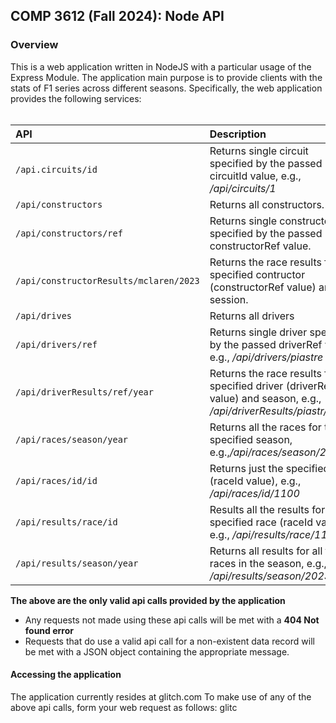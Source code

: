   
## COMP 3612 (Fall 2024): Node API

### Overview
This is a web application written in NodeJS with a particular usage of the Express Module.
The application main purpose is to provide clients with the stats of F1 series across different 
seasons. Specifically, the web application provides the following services:
<br><br>

|API|Description|
|:------|:------|
|`/api.circuits/id`|Returns single circuit specified by the passed circuitId value, e.g., */api/circuits/1*|
|`/api/constructors`|Returns all constructors.|
|`/api/constructors/ref`|Returns single constructor specified by the passed constructorRef value.|
|`/api/constructorResults/mclaren/2023`|Returns the race results for a specified contructor (constructorRef value) and session.|
|`/api/drives`|Returns all drivers|
|`/api/drivers/ref`|Returns single driver specified by the passed driverRef value, e.g., */api/drivers/piastre*|
|`/api/driverResults/ref/year`|Returns the race results for a specified driver (driverRef value) and season, e.g., */api/driverResults/piastr/2023*|
|`/api/races/season/year`|Returns all the races for the specified season, e.g.,*/api/races/season/2023*|
|`/api/races/id/id`|Returns just the specified race (raceId value), e.g., */api/races/id/1100*|
|`/api/results/race/id`|Results all the results for the specified race (raceId value), e.g., */api/results/race/1100*|
|`/api/results/season/year`|Returns all results for all the races in the season, e.g., */api/results/season/2023*|

**The above are the only valid api calls provided by the application** 
- Any requests not made using these api calls will be met with a **404 Not found error**
- Requests that do use a valid api call for a non-existent data record will be met with a JSON object containing the appropriate message.

#### Accessing the application 
The application currently resides at glitch.com 
To make use of any of the above api calls, form your web request as follows:
glitc




  
